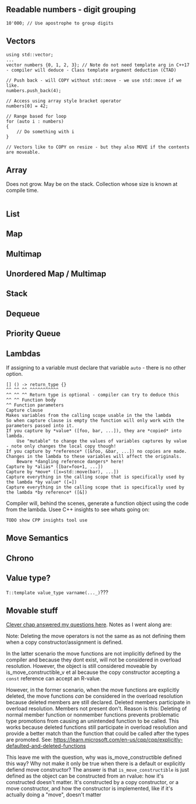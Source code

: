 ## Readable numbers - digit grouping
```
10'000; // Use apostrophe to group digits
```

## Vectors

```
using std::vector;
...
vector numbers {0, 1, 2, 3}; // Note do not need template arg in C++17 - compiler will deduce - Class template argument deduction (CTAD)

// Push back - will COPY without std::move - we use std::move if we like.
numbers.push_back(4);

// Access using array style bracket operator
numbers[0] = 42;

// Range based for loop
for (auto i : numbers)
{
    // Do something with i
}

// Vectors like to COPY on resize - but they also MOVE if the contents are moveable.
```


## Array
Does not grow.
May be on the stack.
Collection whose size is known at compile time.

```

```

## List


## Map

## Multimap

## Unordered Map / Multimap

## Stack

## Dequeue

## Priority Queue

## Lambdas

If assigning to a variable must declare that variable `auto` - there is no other option.

```
[] () -> return_type {}
^^ ^^ ^^ ^^^^^^^^^^^
^^ ^^ ^^ Return type is optional - compiler can try to deduce this
^^ ^^ Function body
^^ Function parameters
Capture clause
Makes variables from the calling scope usable in the the lambda
So when capture clause is empty the function will only work with the parameters passed into it.
If you capture by *value* ([foo, bar, ...]), they are *copied* into lambda.
    Use "mutable" to change the values of variables captures by value - note only changes the local copy though!
If you capture by *reference* ([&foo, &bar, ...]) no copies are made. Changes in the lambda to these variables will affect the originals.
    Beware *dangling reference dangers* here!
Capture by *alias* ([bar=foo+1, ...])
Capture by *move* ([x=std::move(bar), ...])
Capture everything in the calling scope that is specifically used by the lambda *by value* ([=])
Capture everything in the calling scope that is specifically used by the lambda *by reference* ([&])
```



Compiler will, behind the scenes, generate a function object using the code from the lambda. Usee C++ insights to see whats going on:

```
TODO show CPP insights tool use
```

## Move Semantics


## Chrono

## Value type?
`T::template value_type varname(..._)`???

## Movable stuff
[Clever chap answered my questions here](https://stackoverflow.com/a/79297267/1517244). Notes as I went along are:

Note: Deleting the move operators is not the same as as not defining them when a copy constructor/assignment is
defined. 

In the latter scenario the move functions are not implicitly defined by the compiler and because
they dont exist, will not be considered in overload resolution. However, the object is still considered
moveable by is_move_constructible_v et al because the copy constructor accepting a `const` reference can
accept an R-value.
   
However, in the former scenario, when the move functions are explicitly deleted, the move functions *can* 
be considered in the overload resolution because deleted members are still declared. Deleted members 
participate in overload resolution. Members not present don't. 
Reason is this: Deleting of normal member function or nonmember functions prevents problematic type 
promotions from causing an unintended function to be called. This works because deleted 
functions still participate in overload resolution and provide a better match than the 
function that could be called after the types are promoted.
See: https://learn.microsoft.com/en-us/cpp/cpp/explicitly-defaulted-and-deleted-functions

This leave me with the question, why was is_move_constructible defined this way? Why not make it only
be true when there is a default or explicitly defiend move constructor? The answer is that 
`is_move_constructible` is just defined as the object can be constructed from an rvalue: how it's
constructed doesn't matter. It's constructed by a copy constructor, or a move constructor, and how the
constructor is implemented, like if it's actually doing a "move", doesn't matter